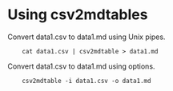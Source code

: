 
# Using csv2mdtables

Convert data1.csv to data1.md using Unix pipes.

```shell
    cat data1.csv | csv2mdtable > data1.md
```

Convert data1.csv to data1.md using options.

```
    csv2mdtable -i data1.csv -o data1.md
```

